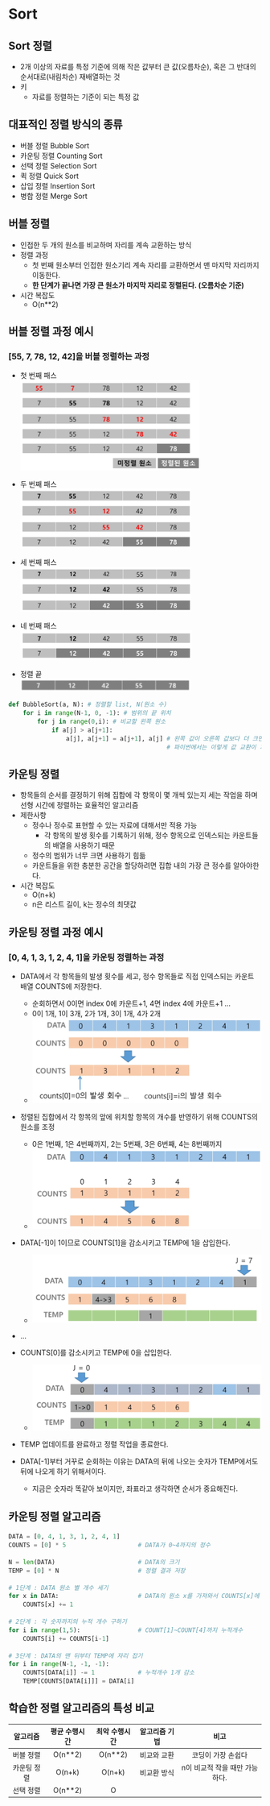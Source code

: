 # Sort

[]()
---
## Sort 정렬
- 2개 이상의 자료를 특정 기준에 의해 작은 값부터 큰 값(오름차순), 혹은 그 반대의 순서대로(내림차순) 재배열하는 것
- 키
  - 자료를 정렬하는 기준이 되는 특정 값

## 대표적인 정렬 방식의 종류
- 버블 정렬 Bubble Sort
- 카운팅 정렬 Counting Sort
- 선택 정렬 Selection Sort
- 퀵 정렬 Quick Sort
- 삽입 정렬 Insertion Sort
- 병합 정렬 Merge Sort

## 버블 정렬
- 인접한 두 개의 원소를 비교하며 자리를 계속 교환하는 방식
- 정렬 과정
  - 첫 번째 원소부터 인접한 원소기리 계속 자리를 교환하면서 맨 마지막 자리까지 이동한다.
  - **한 단계가 끝나면 가장 큰 원소가 마지막 자리로 정렬된다. (오름차순 기준)**
- 시간 복잡도
  - O(n**2)

## 버블 정렬 과정 예시
### [55, 7, 78, 12, 42]을 버블 정렬하는 과정
- 첫 번째 패스   
    ![버블정렬과정_1](./images/버블정렬과정_1.png)

- 두 번째 패스   
    ![버블정렬과정_2](./images/버블정렬과정_2.png)

- 세 번째 패스   
    ![버블정렬과정_3](./images/버블정렬과정_3.png)

- 네 번째 패스   
    ![버블정렬과정_4](./images/버블정렬과정_4.png)

- 정렬 끝   
    ![버블정렬과정_5](./images/버블정렬과정_5.png)

```python
def BubbleSort(a, N): # 정렬할 list, N(원소 수)
	for i in range(N-1, 0, -1): # 범위의 끝 위치
		for j in range(0,i): # 비교할 왼쪽 원소
			if a[j] > a[j+1]:
				a[j], a[j+1] = a[j+1], a[j] # 왼쪽 값이 오른쪽 값보다 더 크면 둘의 자리 변경
											# 파이썬에서는 이렇게 값 교환이 가능하다.
```

## 카운팅 정렬
- 항목들의 순서를 결정하기 위해 집합에 각 항목이 몇 개씩 있는지 세는 작업을 하며 선형 시간에 정렬하는 효율적인 알고리즘
- 제한사항
  - 정수나 정수로 표현할 수 있는 자료에 대해서만 적용 가능
    - 각 항목의 발생 횟수를 기록하기 위해, 정수 항목으로 인덱스되는 카운트들의 배열을 사용하기 때문
  - 정수의 범위가 너무 크면 사용하기 힘듦
  - 카운트들을 위한 충분한 공간을 할당하려면 집합 내의 가장 큰 정수를 알아야한다.
- 시간 복잡도
  - O(n+k)
  - n은 리스트 길이, k는 정수의 최댓값

## 카운팅 정렬 과정 예시
### [0, 4, 1, 3, 1, 2, 4, 1]을 카운팅 정렬하는 과정
- DATA에서 각 항목들의 발생 횟수를 세고, 정수 항목들로 직접 인덱스되는 카운트 배열 COUNTS에 저장한다.
  - 순회하면서 0이면 index 0에 카운트+1, 4면 index 4에 카운트+1 ...
  - 0이 1개, 1이 3개, 2가 1개, 3이 1개, 4가 2개
  - ![카운팅정렬예시_1](./images/카운팅정렬예시_1.png)
- 정렬된 집합에서 각 항목의 앞에 위치할 항목의 개수를 반영하기 위해 COUNTS의 원소를 조정
  - 0은 1번째, 1은 4번째까지, 2는 5번째, 3은 6번째, 4는 8번째까지
  - ![카운팅정렬예시_2](./images/카운팅정렬예시_2.png)
- DATA[-1]이 1이므로 COUNTS[1]을 감소시키고 TEMP에 1을 삽입한다.
  - ![카운팅정렬예시_3](./images/카운팅정렬예시_3.png)
- ...
- COUNTS[0]를 감소시키고 TEMP에 0을 삽입한다.
  - ![카운팅정렬예시_4](./images/카운팅정렬예시_4.png)
- TEMP 업데이트를 완료하고 정렬 작업을 종료한다.

- DATA[-1]부터 거꾸로 순회하는 이유는 DATA의 뒤에 나오는 숫자가 TEMP에서도 뒤에 나오게 하기 위해서이다.
  - 지금은 숫자라 똑같아 보이지만, 좌표라고 생각하면 순서가 중요해진다.
## 카운팅 정렬 알고리즘
```python
DATA = [0, 4, 1, 3, 1, 2, 4, 1]
COUNTS = [0] * 5                    # DATA가 0~4까지의 정수

N = len(DATA)                       # DATA의 크기
TEMP = [0] * N                      # 정렬 결과 저장

# 1단계 : DATA 원소 별 개수 세기
for x in DATA:                      # DATA의 원소 x를 가져와서 COUNTS[x]에 개수 기록
    COUNTS[x] += 1

# 2단계 : 각 숫자까지의 누적 개수 구하기
for i in range(1,5):                # COUNT[1]~COUNT[4]까지 누적개수
    COUNTS[i] += COUNTS[i-1]

# 3단계 : DATA의 맨 뒤부터 TEMP에 자리 잡기
for i in range(N-1, -1, -1):
    COUNTS[DATA[i]] -= 1            # 누적개수 1개 감소
    TEMP[COUNTS[DATA[i]]] = DATA[i]
```

## 학습한 정렬 알고리즘의 특성 비교
|알고리즘|평균 수행시간|최악 수행시간|알고리즘 기법|비고|
|:-:|:-:|:-:|:-:|:-:|
|버블 정렬|O(n**2)|O(n**2)|비교와 교환|코딩이 가장 손쉽다|
|카운팅 정렬|O(n+k)|O(n+k)|비교환 방식|n이 비교적 작을 때만 가능하다.|
|선택 정렬|O(n**2)|O